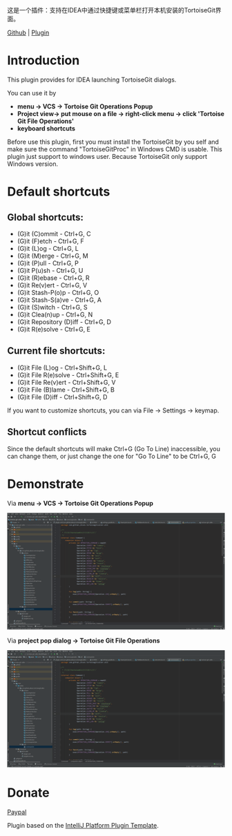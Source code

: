 这是一个插件：支持在IDEA中通过快捷键或菜单栏打开本机安装的TortoiseGit界面。

<!-- Plugin description -->
[Github](https://github.com/yikunZ/tortoise-git-caller) | [Plugin](https://plugins.jetbrains.com/plugin/14812-tortoise-git-caller)

# Introduction

This plugin provides for IDEA launching TortoiseGit dialogs.

You can use it by 

- **menu -> VCS -> Tortoise Git Operations Popup**  
- **Project view-> put mouse on a file -> right-click menu -> click 'Tortoise Git File Operations'** 
- **keyboard shortcuts**

Before use this plugin, first you must install the TortoiseGit by you self and make sure the command "TortoiseGitProc" in Windows CMD is usable. This plugin just support to windows user. Because TortoiseGit only support Windows version.

# Default shortcuts

## Global shortcuts:

- (G)it (C)ommit - Ctrl+G, C
- (G)it (F)etch - Ctrl+G, F
- (G)it (L)og - Ctrl+G, L
- (G)it (M)erge - Ctrl+G, M
- (G)it (P)ull - Ctrl+G, P
- (G)it P(u)sh - Ctrl+G, U
- (G)it (R)ebase - Ctrl+G, R
- (G)it Re(v)ert - Ctrl+G, V
- (G)it Stash-P(o)p - Ctrl+G, O
- (G)it Stash-S(a)ve - Ctrl+G, A
- (G)it (S)witch - Ctrl+G, S
- (G)it Clea(n)up - Ctrl+G, N
- (G)it Repository (D)iff - Ctrl+G, D
- (G)it R(e)solve - Ctrl+G, E

## Current file shortcuts:

- (G)it File (L)og - Ctrl+Shift+G, L
- (G)it File R(e)solve - Ctrl+Shift+G, E
- (G)it File Re(v)ert - Ctrl+Shift+G, V
- (G)it File (B)lame - Ctrl+Shift+G, B
- (G)it File (D)iff - Ctrl+Shift+G, D

If you want to customize shortcuts, you can via File -> Settings -> keymap.

## Shortcut conflicts

Since the default shortcuts will make Ctrl+G (Go To Line) inaccessible, you can change them, or just change the one for "Go To Line" to be Ctrl+G, G
<!-- Plugin description end -->

# Demonstrate

Via **menu -> VCS -> Tortoise Git Operations Popup**

![avatar](image/1.gif)



Via **project pop dialog -> Tortoise Git File Operations**

![avatar](image/2.gif)

# Donate
[Paypal](https://www.paypal.me/Zyikun)

Plugin based on the [IntelliJ Platform Plugin Template][template].

[template]: https://github.com/JetBrains/intellij-platform-plugin-template
